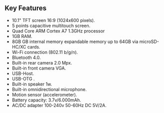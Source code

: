 ## Key Features
* 10.1" TFT screen 16:9 (1024x600 pixels).
* 5 points capacitive multitouch screen.
* Quad Core ARM Cortex A7 1.3GHz processor 
* 1GB RAM.
* 8GB GB internal memory expandable memory up to 64GB via microSD-HC/XC cards.
* Wi-Fi connection (802.11 b/g/n).
* Bluetooth 4.0.
* Built-in rear camera 2.0 Mpx.
* Built-in front camera VGA.
* USB-Host.
* USB-OTG .
* Built-in speaker 1w.
* Built-in omnidirectional microphone.
* Motion sensor (accelerometer).
* Battery capacity: 3.7v/6.000mAh.
* AC/DC adapter 100-240v 50-60Hz DC 5V/2A.
